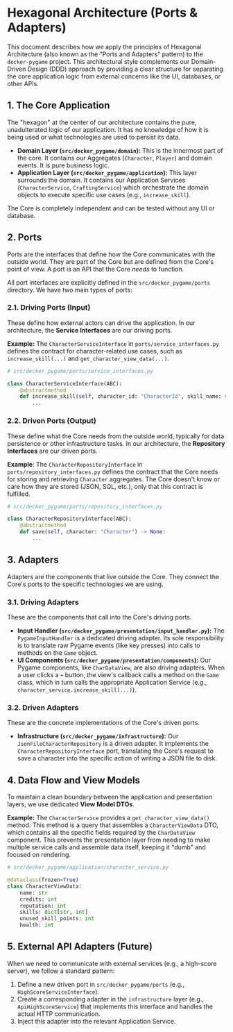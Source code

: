 # Hexagonal Architecture (Ports & Adapters)

This document describes how we apply the principles of Hexagonal Architecture (also known as the "Ports and Adapters" pattern) to the `decker-pygame` project. This architectural style complements our Domain-Driven Design (DDD) approach by providing a clear structure for separating the core application logic from external concerns like the UI, databases, or other APIs.

## 1. The Core Application

The "hexagon" at the center of our architecture contains the pure, unadulterated logic of our application. It has no knowledge of how it is being used or what technologies are used to persist its data.

-   **Domain Layer (`src/decker_pygame/domain`):** This is the innermost part of the core. It contains our Aggregates (`Character`, `Player`) and domain events. It is pure business logic.
-   **Application Layer (`src/decker_pygame/application`):** This layer surrounds the domain. It contains our Application Services (`CharacterService`, `CraftingService`) which orchestrate the domain objects to execute specific use cases (e.g., `increase_skill`).

The Core is completely independent and can be tested without any UI or database.

## 2. Ports

Ports are the interfaces that define how the Core communicates with the outside world. They are part of the Core but are defined from the Core's point of view. A port is an API that the Core *needs* to function.

All port interfaces are explicitly defined in the `src/decker_pygame/ports` directory.
We have two main types of ports:

### 2.1. Driving Ports (Input)

These define how external actors can drive the application. In our architecture, the **Service Interfaces** are our driving ports.

**Example:** The `CharacterServiceInterface` in `ports/service_interfaces.py` defines the contract for character-related use cases, such as `increase_skill(...)` and `get_character_view_data(...)`.

```python
# src/decker_pygame/ports/service_interfaces.py

class CharacterServiceInterface(ABC):
    @abstractmethod
    def increase_skill(self, character_id: "CharacterId", skill_name: str) -> None:
        ...
```

### 2.2. Driven Ports (Output)

These define what the Core needs from the outside world, typically for data persistence or other infrastructure tasks. In our architecture, the **Repository Interfaces** are our driven ports.

**Example**: The `CharacterRepositoryInterface` in `ports/repository_interfaces.py` defines the contract that the Core needs for storing and retrieving `Character` aggregates. The Core doesn't know or care how they are stored (JSON, SQL, etc.), only that this contract is fulfilled.

```python
# src/decker_pygame/ports/repository_interfaces.py

class CharacterRepositoryInterface(ABC):
    @abstractmethod
    def save(self, character: "Character") -> None:
        ...
```

## 3. Adapters

Adapters are the components that live outside the Core. They connect the Core's ports to the specific technologies we are using.

### 3.1. Driving Adapters

These are the components that call into the Core's driving ports.

-   **Input Handler (`src/decker_pygame/presentation/input_handler.py`):** The `PygameInputHandler` is a dedicated driving adapter. Its sole responsibility is to translate raw Pygame events (like key presses) into calls to methods on the `Game` object.
-   **UI Components (`src/decker_pygame/presentation/components`):** Our Pygame components, like `CharDataView`, are also driving adapters. When a user clicks a `+` button, the view's callback calls a method on the `Game` class, which in turn calls the appropriate Application Service (e.g., `character_service.increase_skill(...)`).

### 3.2. Driven Adapters

These are the concrete implementations of the Core's driven ports.

-   **Infrastructure (`src/decker_pygame/infrastructure`):** Our `JsonFileCharacterRepository` is a driven adapter. It implements the `CharacterRepositoryInterface` port, translating the Core's request to save a character into the specific action of writing a JSON file to disk.


## 4. Data Flow and View Models

To maintain a clean boundary between the application and presentation layers, we use dedicated **View Model DTOs**.

**Example:** The `CharacterService` provides a `get_character_view_data()` method. This method is a query that assembles a `CharacterViewData` DTO, which contains all the specific fields required by the `CharDataView` component. This prevents the presentation layer from needing to make multiple service calls and assemble data itself, keeping it "dumb" and focused on rendering.

```python
# src/decker_pygame/application/character_service.py

@dataclass(frozen=True)
class CharacterViewData:
    name: str
    credits: int
    reputation: int
    skills: dict[str, int]
    unused_skill_points: int
    health: int
```

## 5. External API Adapters (Future)

When we need to communicate with external services (e.g., a high-score server), we follow a standard pattern:

1.  Define a new driven port in `src/decker_pygame/ports` (e.g., `HighScoreServiceInterface`).
2.  Create a corresponding adapter in the `infrastructure` layer (e.g., `ApiHighScoreService`) that implements this interface and handles the actual HTTP communication.
3.  Inject this adapter into the relevant Application Service.
